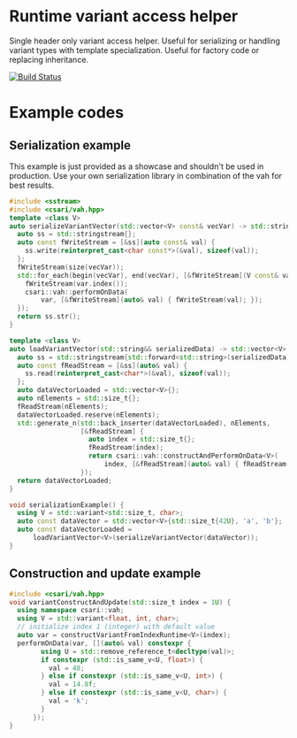 # Runtime variant access helper

Single header only variant access helper. Useful for serializing or handling variant types with template specialization. Useful for factory code or replacing inheritance.

[![Build Status](https://csari.visualstudio.com/VariantAccessHelper/_apis/build/status/CihanSari.vah?branchName=master)](https://csari.visualstudio.com/VariantAccessHelper/_build/latest?definitionId=3&branchName=master)

# Example codes
## Serialization example
This example is just provided as a showcase and shouldn't be used in production. Use your own serialization library in combination of the vah for best results.

```c++
#include <sstream>
#include <csari/vah.hpp>
template <class V>
auto serializeVariantVector(std::vector<V> const& vecVar) -> std::string {
  auto ss = std::stringstream{};
  auto const fWriteStream = [&ss](auto const& val) {
    ss.write(reinterpret_cast<char const*>(&val), sizeof(val));
  };
  fWriteStream(size(vecVar));
  std::for_each(begin(vecVar), end(vecVar), [&fWriteStream](V const& var) {
    fWriteStream(var.index());
    csari::vah::performOnData(
        var, [&fWriteStream](auto& val) { fWriteStream(val); });
  });
  return ss.str();
}

template <class V>
auto loadVariantVector(std::string&& serializedData) -> std::vector<V> {
  auto ss = std::stringstream{std::forward<std::string>(serializedData)};
  auto const fReadStream = [&ss](auto& val) {
    ss.read(reinterpret_cast<char*>(&val), sizeof(val));
  };
  auto dataVectorLoaded = std::vector<V>{};
  auto nElements = std::size_t{};
  fReadStream(nElements);
  dataVectorLoaded.reserve(nElements);
  std::generate_n(std::back_inserter(dataVectorLoaded), nElements,
                  [&fReadStream] {
                    auto index = std::size_t{};
                    fReadStream(index);
                    return csari::vah::constructAndPerformOnData<V>(
                        index, [&fReadStream](auto& val) { fReadStream(val); });
                  });
  return dataVectorLoaded;
}

void serializationExample() {
  using V = std::variant<std::size_t, char>;
  auto const dataVector = std::vector<V>{std::size_t{42U}, 'a', 'b'};
  auto const dataVectorLoaded =
      loadVariantVector<V>(serializeVariantVector(dataVector));
}
```

## Construction and update example
```cpp
#include <csari/vah.hpp>
void variantConstructAndUpdate(std::size_t index = 1U) {
  using namespace csari::vah;
  using V = std::variant<float, int, char>;
  // initialize index 1 (integer) with default value
  auto var = constructVariantFromIndexRuntime<V>(index);
  performOnData(var, [](auto& val) constexpr {
        using U = std::remove_reference_t<decltype(val)>;
        if constexpr (std::is_same_v<U, float>) {
          val = 48;
        } else if constexpr (std::is_same_v<U, int>) {
          val = 14.8f;
        } else if constexpr (std::is_same_v<U, char>) {
          val = 'k';
        }
      });
}
```